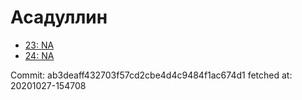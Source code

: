 # Асадуллин
- [23: NA](23.md)
- [24: NA](24.md)

Commit: ab3deaff432703f57cd2cbe4d4c9484f1ac674d1
 fetched at: 20201027-154708
